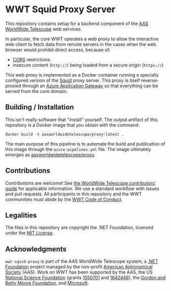 # WWT Squid Proxy Server

This repository contains setup for a backend component of the [AAS]
[WorldWide Telescope] web services.

[AAS]: https://aas.org/
[WorldWide Telescope]: http://worldwidetelescope.org/

In particular, the core WWT operates a web proxy to allow the interactive web
client to fetch data from remote servers in the cases when the web browser
would prohibit direct access, because of:

- [CORS] restrictions
- insecure content (`http://`) being loaded from a secure origin (`https://`)

[CORS]: https://developer.mozilla.org/en-US/docs/Web/HTTP/CORS

This web proxy is implemented as a Docker container running a specially
configured version of the [Squid] proxy server. This proxy is itself
reverse-proxied through an [Azure Application Gateway] so that everything can
be served from the core domain.

[Squid]: http://www.squid-cache.org/
[Azure Application Gateway]: https://azure.microsoft.com/en-us/services/application-gateway/


## Building / Installation

This isn't really software that "install" yourself. The output artifact of
this repository is a Docker image that you obtain with the command:

```
docker build -t aasworldwidetelescope/proxy:latest .
```

The main purpose of this pipeline is to automate the build and publication of
this image through the `azure-pipelines.yml` file. The image ultimately
emerges as
[aasworldwidetelescope/proxy](https://hub.docker.com/repository/docker/aasworldwidetelescope/proxy).


## Contributions

Contributions are welcome! See [the WorldWide Telescope contributors’ guide]
for applicable information. We use a standard workflow with issues and pull
requests. All participants in this repository and the WWT communities must
abide by the [WWT Code of Conduct].

[the WorldWide Telescope contributors’ guide]: https://worldwidetelescope.github.io/contributing/
[WWT Code of Conduct]: https://worldwidetelescope.github.io/code-of-conduct/


## Legalities

The files in this repository are copyright the .NET Foundation, licensed under
the [MIT License](./LICENSE).


## Acknowledgments

`wwt-squid-proxy` is part of the AAS WorldWide Telescope system, a
[.NET Foundation] project managed by the non-profit
[American Astronomical Society] (AAS). Work on WWT has been supported by the
AAS, the US [National Science Foundation] (grants [1550701] and [1642446]),
the [Gordon and Betty Moore Foundation], and [Microsoft].

[.NET Foundation]: https://dotnetfoundation.org/
[American Astronomical Society]: https://aas.org/
[National Science Foundation]: https://www.nsf.gov/
[1550701]: https://www.nsf.gov/awardsearch/showAward?AWD_ID=1550701
[1642446]: https://www.nsf.gov/awardsearch/showAward?AWD_ID=1642446
[Gordon and Betty Moore Foundation]: https://www.moore.org/
[Microsoft]: https://www.microsoft.com/
